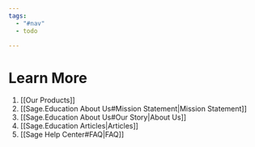 ```yaml
---
tags:
  - "#nav"
  - todo

---
```


# Learn More

1. [[Our Products]] 
2. [[Sage.Education About Us#Mission Statement|Mission Statement]]
3. [[Sage.Education About Us#Our Story|About Us]] 
4. [[Sage.Education Articles|Articles]]
5. [[Sage Help Center#FAQ|FAQ]] 